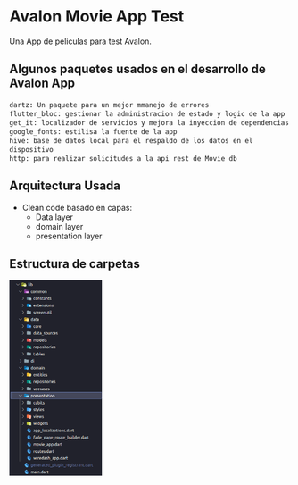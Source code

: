# Avalon Movie App Test

Una App de peliculas para test Avalon.

## Algunos paquetes usados en el desarrollo de Avalon App

```
dartz: Un paquete para un mejor mmanejo de errores
flutter_bloc: gestionar la administracion de estado y logic de la app
get_it: localizador de servicios y mejora la inyeccion de dependencias
google_fonts: estilisa la fuente de la app
hive: base de datos local para el respaldo de los datos en el dispositivo
http: para realizar solicitudes a la api rest de Movie db
```

## Arquitectura Usada

- Clean code basado en capas:
  - Data layer
  - domain layer
  - presentation layer

## Estructura de carpetas

<img src="screenshot/folder-tree.png" height=350></img>
